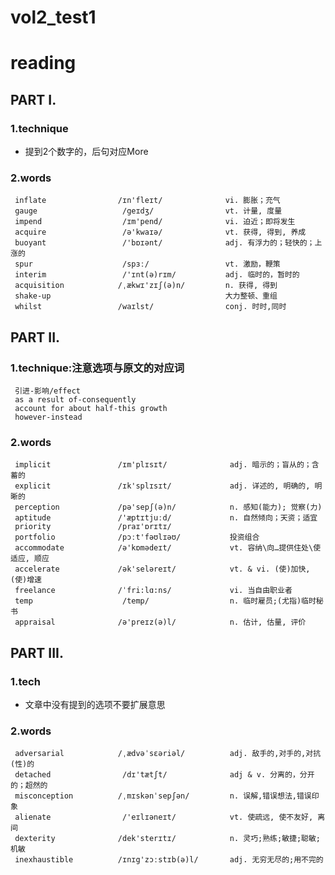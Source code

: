 # vol2_test1
# reading
## PART I.
### 1.technique
- 提到2个数字的，后句对应More
### 2.words
     inflate                /ɪn'fleɪt/              vi. 膨胀；充气
     gauge                   /geɪdʒ/                vt. 计量, 度量
     impend                  /ɪm'pend/              vi. 迫近；即将发生
     acquire                 /ə'kwaɪə/              vt. 获得, 得到, 养成
     buoyant                 /'bɒɪənt/              adj. 有浮力的；轻快的；上涨的
     spur                    /spɜː/                 vt. 激励，鞭策
     interim                 /'ɪnt(ə)rɪm/           adj. 临时的，暂时的
     acquisition            /ˌækwɪ'zɪʃ(ə)n/         n. 获得, 得到
     shake-up                                       大力整顿、重组
     whilst                 /waɪlst/                conj. 时时,同时
   
 ## PART II.
 ### 1.technique:注意选项与原文的对应词     
     引进-影响/effect
     as a result of-consequently
     account for about half-this growth
     however-instead
 ### 2.words
     implicit               /ɪm'plɪsɪt/              adj. 暗示的；盲从的；含蓄的
     explicit               /ɪk'splɪsɪt/             adj. 详述的, 明确的, 明晰的
     perception             /pə'sepʃ(ə)n/            n. 感知(能力); 觉察(力)
     aptitude               /'æptɪtjuːd/             n. 自然倾向；天资；适宜
     priority               /praɪ'ɒrɪtɪ/ 
     portfolio              /pɔːt'fəʊlɪəʊ/           投资组合
     accommodate            /ə'kɒmədeɪt/             vt. 容纳\向…提供住处\使适应, 顺应
     accelerate             /ək'seləreɪt/            vt. & vi. (使)加快, (使)增速
     freelance              /ˈfri:lɑ:ns/             vi. 当自由职业者
     temp                    /temp/                  n. 临时雇员;(尤指)临时秘书
     appraisal              /ə'preɪz(ə)l/            n. 估计, 估量, 评价
     
## PART III.
### 1.tech
- 文章中没有提到的选项不要扩展意思   

### 2.words
     adversarial            /ˌædvəˈsɛəriəl/          adj. 敌手的,对手的,对抗(性)的
     detached                /dɪ'tætʃt/              adj & v. 分离的，分开的；超然的
     misconception          /ˌmɪskənˈsepʃən/         n. 误解,错误想法,错误印象
     alienate                /'eɪlɪəneɪt/            vt. 使疏远, 使不友好, 离间
     dexterity              /dek'sterɪtɪ/            n. 灵巧;熟练;敏捷;聪敏;机敏
     inexhaustible          /ɪnɪg'zɔːstɪb(ə)l/       adj. 无穷无尽的;用不完的
     
     
    
   
   
   
   
   
   
   
   
   
   
   
   
   
   
   
   
   
   
   
   
   
   
